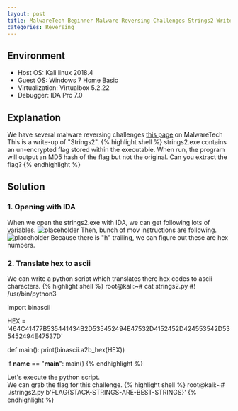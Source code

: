 ```yaml
---
layout: post
title: MalwareTech Beginner Malware Reversing Challenges Strings2 Writeup
categories: Reversing
---
```


## Environment
* Host OS: Kali linux 2018.4
* Guest OS: Windows 7 Home Basic
* Virtualization: Virtualbox 5.2.22 
* Debugger: IDA Pro 7.0

## Explanation
We have several malware reversing challenges <a href="https://www.malwaretech.com/beginner-malware-reversing-challenges">this page</a> on MalwareTech<br>
This is a write-up of "Strings2".
{% highlight shell %}
strings2.exe contains an un-encrypted flag stored within the executable. When run, the program will output an MD5 hash of the flag but not the original. Can you extract the flag?
{% endhighlight %}

## Solution
### 1. Opening with IDA
When we open the strings2.exe with IDA, we can get following lots of variables.
![placeholder](https://inar1.github.io/public/images/2019-02-12-09-26-12.png)
Then, bunch of mov instructions are following.
![placeholder](https://inar1.github.io/public/images/2019-02-12-09-28-38.png)
Because there is "h" trailing, we can figure out these are hex numbers.

### 2. Translate hex to ascii
We can write a python script which translates there hex codes to ascii characters.
{% highlight shell %}
root@kali:~# cat strings2.py 
#! /usr/bin/python3

import binascii

HEX = '464C41477B535441434B2D535452494E47532D4152452D424553542D535452494E47537D'


def main():
    print(binascii.a2b_hex(HEX))


if __name__ == "__main__":
    main()
{% endhighlight %}

Let's execute the python script.<br>
We can grab the flag for this challenge.
{% highlight shell %}
root@kali:~# ./strings2.py 
b'FLAG{STACK-STRINGS-ARE-BEST-STRINGS}'
{% endhighlight %}
